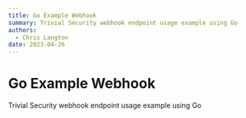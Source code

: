 ```yaml
---
title: Go Example Webhook
summary: Trivial Security webhook endpoint usage example using Go
authors:
  - Chris Langton
date: 2023-04-26
---
```


# Go Example Webhook

Trivial Security webhook endpoint usage example using Go
